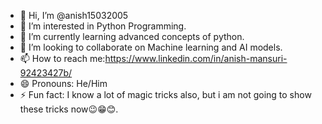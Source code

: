 - 👋 Hi, I’m @anish15032005
- 👀 I’m interested in Python Programming.
- 🌱 I’m currently learning advanced concepts of python.
- 💞️ I’m looking to collaborate on Machine learning and AI models.
- 📫 How to reach me:https://www.linkedin.com/in/anish-mansuri-92423427b/
- 😄 Pronouns: He/Him
- ⚡ Fun fact: I know a lot of magic tricks also, but i am not going to show these tricks now😉😁😊.

<!---
anish15032005/anish15032005 is a ✨ special ✨ repository because its `README.md` (this file) appears on your GitHub profile.
You can click the Preview link to take a look at your changes.
--->
